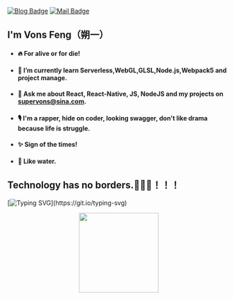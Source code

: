 [![Blog Badge](https://img.shields.io/badge/blog-172k%20pageview-brightgreen)](https://blog.csdn.net/qq934235475) 
[![Mail Badge](https://img.shields.io/badge/-supervons@sina.com-c14438?style=flat-square&logo=Gmail&logoColor=white&link=mailto:haoruileee@gmail.com)](mailto:haoruileee@gmail.com)
## I'm Vons Feng（朔一）
- #### 🔥 For alive or for die!
- #### 🌱 I’m currently learn Serverless,WebGL,GLSL,Node.js,Webpack5 and project manage.
- #### 💬 Ask me about React, React-Native, JS, NodeJS and my projects on supervons@sina.com.
- #### 🎙 I'm a rapper, hide on coder, looking swagger, don't like drama because life is struggle.
- #### ✨ Sign of the times!
- #### 🤖 Like water.

## Technology has no borders.🚀🚀🚀！！！
[![Typing SVG](https://readme-typing-svg.demolab.com?font=Fira+Code&pause=1000&color=070408&width=435&lines=Know+yourself.)](https://git.io/typing-svg)
<p  align="center">
<a href="javaScript:">
  <img height="180em" src="https://github-profile-summary-cards.vercel.app/api/cards/profile-details?username=supervons&theme=github"/><br/>
</a>
</p>
